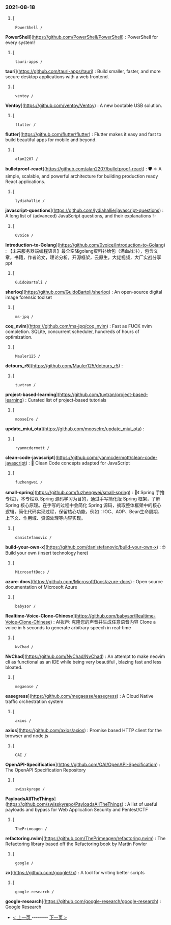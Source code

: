 ### 2021-08-18 
1. [
    

        PowerShell /
**PowerShell**](https://github.com/PowerShell/PowerShell) : PowerShell for every system!
1. [
    

        tauri-apps /
**tauri**](https://github.com/tauri-apps/tauri) : Build smaller, faster, and more secure desktop applications with a web frontend.
1. [
    

        ventoy /
**Ventoy**](https://github.com/ventoy/Ventoy) : A new bootable USB solution.
1. [
    

        flutter /
**flutter**](https://github.com/flutter/flutter) : Flutter makes it easy and fast to build beautiful apps for mobile and beyond.
1. [
    

        alan2207 /
**bulletproof-react**](https://github.com/alan2207/bulletproof-react) : 🛡️ ⚛️ A simple, scalable, and powerful architecture for building production ready React applications.
1. [
    

        lydiahallie /
**javascript-questions**](https://github.com/lydiahallie/javascript-questions) : A long list of (advanced) JavaScript questions, and their explanations ✨
1. [
    

        0voice /
**Introduction-to-Golang**](https://github.com/0voice/Introduction-to-Golang) : 【未来服务器端编程语言】最全空降golang资料补给包（满血战斗），包含文章，书籍，作者论文，理论分析，开源框架，云原生，大佬视频，大厂实战分享ppt
1. [
    

        GuidoBartoli /
**sherloq**](https://github.com/GuidoBartoli/sherloq) : An open-source digital image forensic toolset
1. [
    

        ms-jpq /
**coq_nvim**](https://github.com/ms-jpq/coq_nvim) : Fast as FUCK nvim completion. SQLite, concurrent scheduler, hundreds of hours of optimization.
1. [
    

        Mauler125 /
**detours_r5**](https://github.com/Mauler125/detours_r5) : 
1. [
    

        tuvtran /
**project-based-learning**](https://github.com/tuvtran/project-based-learning) : Curated list of project-based tutorials
1. [
    

        mooseIre /
**update_miui_ota**](https://github.com/mooseIre/update_miui_ota) : 
1. [
    

        ryanmcdermott /
**clean-code-javascript**](https://github.com/ryanmcdermott/clean-code-javascript) : 🛁 Clean Code concepts adapted for JavaScript
1. [
    

        fuzhengwei /
**small-spring**](https://github.com/fuzhengwei/small-spring) : 🌱《 Spring 手撸专栏》，本专栏以 Spring 源码学习为目的，通过手写简化版 Spring 框架，了解 Spring 核心原理。在手写的过程中会简化 Spring 源码，摘取整体框架中的核心逻辑，简化代码实现过程，保留核心功能，例如：IOC、AOP、Bean生命周期、上下文、作用域、资源处理等内容实现。
1. [
    

        danistefanovic /
**build-your-own-x**](https://github.com/danistefanovic/build-your-own-x) : 🤓 Build your own (insert technology here)
1. [
    

        MicrosoftDocs /
**azure-docs**](https://github.com/MicrosoftDocs/azure-docs) : Open source documentation of Microsoft Azure
1. [
    

        babysor /
**Realtime-Voice-Clone-Chinese**](https://github.com/babysor/Realtime-Voice-Clone-Chinese) : AI拟声: 克隆您的声音并生成任意语音内容 Clone a voice in 5 seconds to generate arbitrary speech in real-time
1. [
    

        NvChad /
**NvChad**](https://github.com/NvChad/NvChad) : An attempt to make neovim cli as functional as an IDE while being very beautiful , blazing fast and less bloated.
1. [
    

        megaease /
**easegress**](https://github.com/megaease/easegress) : A Cloud Native traffic orchestration system
1. [
    

        axios /
**axios**](https://github.com/axios/axios) : Promise based HTTP client for the browser and node.js
1. [
    

        OAI /
**OpenAPI-Specification**](https://github.com/OAI/OpenAPI-Specification) : The OpenAPI Specification Repository
1. [
    

        swisskyrepo /
**PayloadsAllTheThings**](https://github.com/swisskyrepo/PayloadsAllTheThings) : A list of useful payloads and bypass for Web Application Security and Pentest/CTF
1. [
    

        ThePrimeagen /
**refactoring.nvim**](https://github.com/ThePrimeagen/refactoring.nvim) : The Refactoring library based off the Refactoring book by Martin Fowler
1. [
    

        google /
**zx**](https://github.com/google/zx) : A tool for writing better scripts
1. [
    

        google-research /
**google-research**](https://github.com/google-research/google-research) : Google Research 

- [ < 上一页 ](https://github.com/able8/github-trending-daily-record/blob/master/2021-08-17.md) -------- [ 下一页 > ](https://github.com/able8/github-trending-daily-record/blob/master/2021-08-19.md)